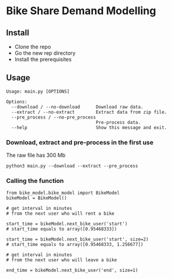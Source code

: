 # Bike Share Demand Modelling

## Install

* Clone the repo
* Go the new rep directory
* Install the prerequisites

## Usage

```
Usage: main.py [OPTIONS]

Options:
  --download / --no-download      Download raw data.
  --extract / --no-extract        Extract data from zip file.
  --pre_process / --no-pre_process
                                  Pre-process data.
  --help                          Show this message and exit.
```

### Download, extract and pre-process in the first use

The raw file has 300 Mb

```python3 main.py --download --extract --pre_process```


### Calling the function

```python3
from bike_model.bike_model import BikeModel
bikeModel = BikeModel()

# get interval in minutes
# from the next user who will rent a bike

start_time = bikeModel.next_bike_user('start')
# start_time equals to array([0.95468333])

start_time = bikeModel.next_bike_user('start', size=2)
# start_time equals to array([0.95468333, 1.256677])

# get interval in minutes
# from the next user who will leave a bike

end_time = bikeModel.next_bike_user('end', size=1)
```


